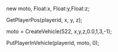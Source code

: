 new moto, Float:x, Float:y,Float:z;

GetPlayerPos(playerid, x, y, z);

moto = CreateVehicle(522, x,y,z,0.0,1,3,-1);

PutPlayerInVehicle(playerid, moto, 0);
